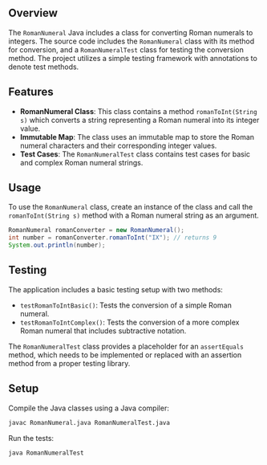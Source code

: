 
## Overview
The `RomanNumeral` Java includes a class for converting Roman numerals to integers. The source code includes the `RomanNumeral` class with its method for conversion, and a `RomanNumeralTest` class for testing the conversion method. The project utilizes a simple testing framework with annotations to denote test methods.

## Features
- **RomanNumeral Class**: This class contains a method `romanToInt(String s)` which converts a string representing a Roman numeral into its integer value.
- **Immutable Map**: The class uses an immutable map to store the Roman numeral characters and their corresponding integer values.
- **Test Cases**: The `RomanNumeralTest` class contains test cases for basic and complex Roman numeral strings.

## Usage
To use the `RomanNumeral` class, create an instance of the class and call the `romanToInt(String s)` method with a Roman numeral string as an argument.

```java
RomanNumeral romanConverter = new RomanNumeral();
int number = romanConverter.romanToInt("IX"); // returns 9
System.out.println(number);
```

## Testing
The application includes a basic testing setup with two methods:
- `testRomanToIntBasic()`: Tests the conversion of a simple Roman numeral.
- `testRomanToIntComplex()`: Tests the conversion of a more complex Roman numeral that includes subtractive notation.

The `RomanNumeralTest` class provides a placeholder for an `assertEquals` method, which needs to be implemented or replaced with an assertion method from a proper testing library.

## Setup
Compile the Java classes using a Java compiler:
```sh
javac RomanNumeral.java RomanNumeralTest.java
```

Run the tests:
```sh
java RomanNumeralTest
```
